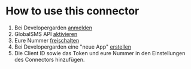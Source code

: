 # How to use this connector
1. Bei Developergarden [anmelden](https://www.developergarden.com)
2. GlobalSMS API [aktivieren](https://www.developergarden.com/de/mein-konto/api-verwaltung/)
3. Eure Nummer [freischalten](https://www.developergarden.com/de/mein-konto/api-verwaltung/rufnummernverwaltung/?op[action]=configApi)
4. Bei Developergarden eine "neue App" [erstellen](https://www.developergarden.com/de/mein-konto/applikationsverwaltung/)
5. Die Client ID sowie das Token und eure Nummer in den Einstellungen des Connectors hinzufügen.
